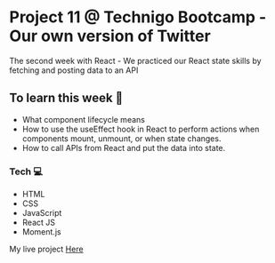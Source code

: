 # Project 11 @ Technigo Bootcamp - Our own version of Twitter 


The second week with React - We practiced our React state skills by fetching and posting data to an API 

## To learn this week 🧠

- What component lifecycle means 
- How to use the useEffect hook in React to perform actions when components mount, unmount, or when state changes.
- How to call APIs from React and put the data into state.

### Tech  💻

- HTML
- CSS 
- JavaScript 
- React JS 
- Moment.js


My live project [Here](https://happy-thought-by-nasim.netlify.com/)




